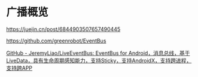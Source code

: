 # 广播概览

https://juejin.cn/post/6844903507657490445

https://github.com/greenrobot/EventBus

[GitHub - JeremyLiao/LiveEventBus: EventBus for Android，消息总线，基于LiveData，具有生命周期感知能力，支持Sticky，支持AndroidX，支持跨进程，支持跨APP](https://github.com/JeremyLiao/LiveEventBus)
